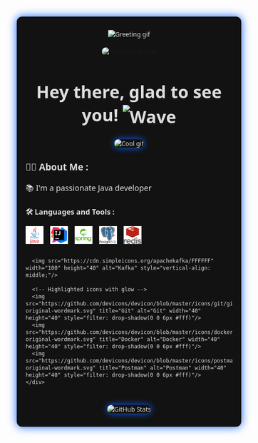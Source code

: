 <div align="center" style="max-width: 700px; margin: auto; font-family: 'Segoe UI', Tahoma, Geneva, Verdana, sans-serif; color: #ddd; background-color: #121212; border-radius: 12px; padding: 30px 20px; box-shadow: 0 0 20px #0f62fe;">
  
  <!-- Header GIF -->
  <div id="header" style="margin-bottom: 20px;">
    <img src="https://media.giphy.com/media/M9gbBd9nbDrOTu1Mqx/giphy.gif" width="100" alt="Greeting gif"/>
  </div>
  
  <!-- Telegram Badge -->
  <div id="badges" style="margin-bottom: 20px;">
    <a href="https://t.me/Darkselect" target="_blank" rel="noopener noreferrer" style="text-decoration: none;">
      <img src="https://img.shields.io/badge/Telegram-blue?logo=telegram&logoColor=white" alt="Telegram Badge" style="border-radius: 10px;"/>
    </a>
  </div>
  
  <!-- Greeting Heading -->
  <h1 style="font-weight: 700; font-size: 2.4rem; margin-bottom: 10px; user-select: none;">
    Hey there, glad to see you! 
    <img src="https://media.giphy.com/media/hvRJCLFzcasrR4ia7z/giphy.gif" width="35" alt="Wave" style="vertical-align: middle;"/>
  </h1>
  
  <!-- Big Center GIF -->
  <div style="margin: 25px 0;">
    <img src="https://media.giphy.com/media/dWesBcTLavkZuG35MI/giphy.gif" width="600" height="300" alt="Cool gif" style="border-radius: 10px; box-shadow: 0 0 15px #0f62fe;"/>
  </div>
  
  <!-- About Me -->
  <section style="text-align: left; margin-bottom: 25px; font-size: 1.1rem;">
    <h3>👩‍💻 About Me :</h3>
    <p>📚 I'm a passionate Java developer</p>
  </section>
  
  <!-- Languages & Tools -->
  <section style="text-align: left; margin-bottom: 30px;">
    <h3>🛠️ Languages and Tools :</h3>
    <div style="display: flex; flex-wrap: wrap; gap: 15px; align-items: center;">
      <img src="https://github.com/devicons/devicon/blob/master/icons/java/java-original-wordmark.svg" title="Java" alt="Java" width="40" height="40"/>
      <img src="https://github.com/devicons/devicon/blob/master/icons/intellij/intellij-original.svg" title="IntelliJ IDEA" alt="IntelliJ IDEA" width="40" height="40"/>
      <img src="https://github.com/devicons/devicon/blob/master/icons/spring/spring-original-wordmark.svg" title="Spring" alt="Spring" width="40" height="40"/>
      <img src="https://github.com/devicons/devicon/blob/master/icons/postgresql/postgresql-original-wordmark.svg" title="PostgreSQL" alt="PostgreSQL" width="40" height="40"/>
      <img src="https://github.com/devicons/devicon/blob/master/icons/redis/redis-original-wordmark.svg" title="Redis" alt="Redis" width="40" height="40"/>
      
      
      <img src="https://cdn.simpleicons.org/apachekafka/FFFFFF" width="100" height="40" alt="Kafka" style="vertical-align: middle;"/>

      <!-- Highlighted icons with glow -->
      <img src="https://github.com/devicons/devicon/blob/master/icons/git/git-original-wordmark.svg" title="Git" alt="Git" width="40" height="40" style="filter: drop-shadow(0 0 6px #fff)"/>
      <img src="https://github.com/devicons/devicon/blob/master/icons/docker/docker-original-wordmark.svg" title="Docker" alt="Docker" width="40" height="40" style="filter: drop-shadow(0 0 6px #fff)"/>
      <img src="https://github.com/devicons/devicon/blob/master/icons/postman/postman-original-wordmark.svg" title="Postman" alt="Postman" width="40" height="40" style="filter: drop-shadow(0 0 6px #fff)"/>
    </div>
  </section>
  
  <!-- GitHub Stats -->
  <div style="text-align: center; margin-top: 20px;">
    <img src="https://github-readme-stats.vercel.app/api?username=Darkselect&show_icons=true&theme=dark&hide_border=true" alt="GitHub Stats" style="border-radius: 10px; box-shadow: 0 0 15px #0f62fe;"/>
  </div>
</div>
